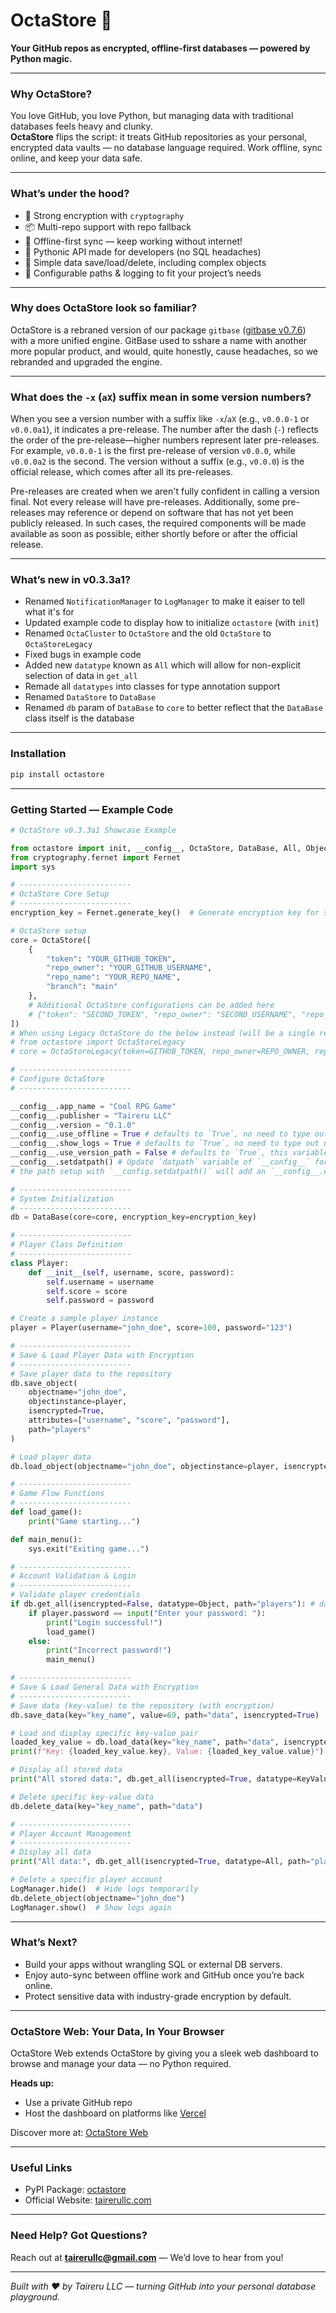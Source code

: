 # OctaStore 🚀

**Your GitHub repos as encrypted, offline-first databases — powered by Python magic.**

---

### Why OctaStore?

You love GitHub, you love Python, but managing data with traditional databases feels heavy and clunky.  
**OctaStore** flips the script: it treats GitHub repositories as your personal, encrypted data vaults — no database language required. Work offline, sync online, and keep your data safe.

---

### What’s under the hood?

- 🔐 Strong encryption with `cryptography`  
- 📦 Multi-repo support with repo fallback  
- 🔄 Offline-first sync — keep working without internet!  
- 🐍 Pythonic API made for developers (no SQL headaches)  
- 💾 Simple data save/load/delete, including complex objects  
- 🔧 Configurable paths & logging to fit your project’s needs

---

### Why does OctaStore look so familiar?

OctaStore is a rebraned version of our package `gitbase` ([gitbase v0.7.6](https://pypi.org/project/gitbase)) with a more unified engine.
GitBase used to sshare a name with another more popular product, and would, quite honestly, cause headaches, so we rebranded and upgraded the engine.

---

### What does the `-x` (`aX`) suffix mean in some version numbers?

When you see a version number with a suffix like `-x`/`aX` (e.g., `v0.0.0-1` or `v0.0.0a1`), it indicates a pre-release. The number after the dash (`-`) reflects the order of the pre-release—higher numbers represent later pre-releases. For example, `v0.0.0-1` is the first pre-release of version `v0.0.0`, while `v0.0.0a2` is the second. The version without a suffix (e.g., `v0.0.0`) is the official release, which comes after all its pre-releases.

Pre-releases are created when we aren't fully confident in calling a version final. Not every release will have pre-releases. Additionally, some pre-releases may reference or depend on software that has not yet been publicly released. In such cases, the required components will be made available as soon as possible, either shortly before or after the official release.

---

### What’s new in v0.3.3a1?
- Renamed `NotificationManager` to `LogManager` to make it eaiser to tell what it's for
- Updated example code to display how to initialize `octastore` (with `init`)
- Renamed `OctaCluster` to `OctaStore` and the old `OctaStore` to `OctaStoreLegacy`
- Fixed bugs in example code
- Added new `datatype` known as `All` which will allow for non-explicit selection of data in `get_all`
- Remade all `datatypes` into classes for type annotation support
- Renamed `DataStore` to `DataBase`
- Renamed `db` param of `DataBase` to `core` to better reflect that the `DataBase` class itself is the database

---

### Installation

```bash
pip install octastore
````

---

### Getting Started — Example Code

```python
# OctaStore v0.3.3a1 Showcase Example

from octastore import init, __config__, OctaStore, DataBase, All, Object, KeyValue, LogManager; init()
from cryptography.fernet import Fernet
import sys

# -------------------------
# OctaStore Core Setup
# -------------------------
encryption_key = Fernet.generate_key()  # Generate encryption key for secure storage

# OctaStore setup
core = OctaStore([
    {
        "token": "YOUR_GITHUB_TOKEN",
        "repo_owner": "YOUR_GITHUB_USERNAME",
        "repo_name": "YOUR_REPO_NAME",
        "branch": "main"
    },
    # Additional OctaStore configurations can be added here
    # {"token": "SECOND_TOKEN", "repo_owner": "SECOND_USERNAME", "repo_name": "SECOND_REPO", "branch": "main"}
])
# When using Legacy OctaStore do the below instead (will be a single repository)
# from octastore import OctaStoreLegacy
# core = OctaStoreLegacy(token=GITHUB_TOKEN, repo_owner=REPO_OWNER, repo_name=REPO_NAME)

# -------------------------
# Configure OctaStore
# -------------------------

__config__.app_name = "Cool RPG Game"
__config__.publisher = "Taireru LLC"
__config__.version = "0.1.0"
__config__.use_offline = True # defaults to `True`, no need to type out unless you want to set it to `False`
__config__.show_logs = True # defaults to `True`, no need to type out unless you want to set it to `False`
__config__.use_version_path = False # defaults to `True`, this variable will decide if your app path will use a version subdirectory (meaning different versions will have different data)
__config__.setdatpath() # Update `datpath` variable of `__config__` for offline data saving (you can also set it manually via `__config__.datpath = 'path/to/data'`)
# the path setup with `__config.setdatpath()` will add an `__config__.cleanpath` property which can be used for other application needs besides OctaStore, it will return a clean path based on your os (ex. Windows -> C:/Users/YourUsername/AppData/LocalLow/Taireru LLC/Cool RPG Game/)

# -------------------------
# System Initialization
# -------------------------
db = DataBase(core=core, encryption_key=encryption_key)

# -------------------------
# Player Class Definition
# -------------------------
class Player:
    def __init__(self, username, score, password):
        self.username = username
        self.score = score
        self.password = password

# Create a sample player instance
player = Player(username="john_doe", score=100, password="123")

# -------------------------
# Save & Load Player Data with Encryption
# -------------------------
# Save player data to the repository
db.save_object(
    objectname="john_doe",
    objectinstance=player,
    isencrypted=True,
    attributes=["username", "score", "password"],
    path="players"
)

# Load player data
db.load_object(objectname="john_doe", objectinstance=player, isencrypted=True)

# -------------------------
# Game Flow Functions
# -------------------------
def load_game():
    print("Game starting...")

def main_menu():
    sys.exit("Exiting game...")

# -------------------------
# Account Validation & Login
# -------------------------
# Validate player credentials
if db.get_all(isencrypted=False, datatype=Object, path="players"): # datatype can be All, Object or KeyValue, but defaults to All.
    if player.password == input("Enter your password: "):
        print("Login successful!")
        load_game()
    else:
        print("Incorrect password!")
        main_menu()

# -------------------------
# Save & Load General Data with Encryption
# -------------------------
# Save data (key-value) to the repository (with encryption)
db.save_data(key="key_name", value=69, path="data", isencrypted=True)

# Load and display specific key-value pair
loaded_key_value = db.load_data(key="key_name", path="data", isencrypted=True)
print(f"Key: {loaded_key_value.key}, Value: {loaded_key_value.value}")

# Display all stored data
print("All stored data:", db.get_all(isencrypted=True, datatype=KeyValue, path="data"))

# Delete specific key-value data
db.delete_data(key="key_name", path="data")

# -------------------------
# Player Account Management
# -------------------------
# Display all data
print("All data:", db.get_all(isencrypted=True, datatype=All, path="players"))

# Delete a specific player account
LogManager.hide()  # Hide logs temporarily
db.delete_object(objectname="john_doe")
LogManager.show()  # Show logs again
```

---

### What’s Next?

* Build your apps without wrangling SQL or external DB servers.
* Enjoy auto-sync between offline work and GitHub once you’re back online.
* Protect sensitive data with industry-grade encryption by default.

---

### OctaStore Web: Your Data, In Your Browser

OctaStore Web extends OctaStore by giving you a sleek web dashboard to browse and manage your data — no Python required.

**Heads up:**

* Use a private GitHub repo
* Host the dashboard on platforms like [Vercel](https://vercel.com)

Discover more at: [OctaStore Web](https://tairerullc.vercel.app/products/extensions/octastore-web)

---

### Useful Links

* PyPI Package: [octastore](https://pypi.org/project/octastore)
* Official Website: [tairerullc.com](https://tairerullc.com)

---

### Need Help? Got Questions?

Reach out at **[tairerullc@gmail.com](mailto:tairerullc@gmail.com)** — We’d love to hear from you!

---

*Built with ❤️ by Taireru LLC — turning GitHub into your personal database playground.*